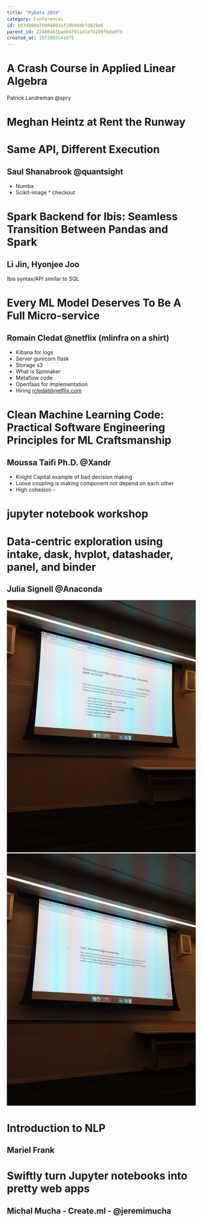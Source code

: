 ```yaml
---
title: "PyData 2019"
category: Conferences
id: b834b00af8904803af19b06dbfd819e6
parent_id: 22480a63bad04f91ad1ef4209fbdadfd
created_at: 1572883141875
---
```


# A Crash Course in Applied Linear Algebra
Patrick Landreman @spry


# Meghan Heintz at Rent the Runway

# Same API, Different Execution
## Saul Shanabrook @quantsight
* Numba
* Scikit-image 
^ checkout

# Spark Backend for Ibis: Seamless Transition Between Pandas and Spark
## Li Jin, Hyonjee Joo
Ibis syntax/API similar to SQL


# Every ML Model Deserves To Be A Full Micro-service
## Romain Cledat @netflix (mlinfra on a shirt)
* Kibana for logs
* Server gunicorn flask
* Storage s3
* What is Spinnaker
* Metaflow code 
* Openfaas for implementation
* Hiring rcledat@netflix.com


# Clean Machine Learning Code: Practical Software Engineering Principles for ML Craftsmanship

## Moussa Taifi Ph.D. @Xandr 
* Knight Capital example of bad decision making 
* Loose coupling is making component not depend on each other 
* High cohesion - 

# jupyter notebook workshop 

# Data-centric exploration using intake, dask, hvplot, datashader, panel, and binder
## Julia Signell @Anaconda
![](./resources/dce160644c9e4b45a8d62d6c6d5cfd1b.jpg)
![](./resources/45830da7ed8b4a42864c662848d6d00c.jpg)

# Introduction to NLP
## Mariel Frank


# Swiftly turn Jupyter notebooks into pretty web apps
## Michal Mucha - Create.ml - @jeremimucha





    